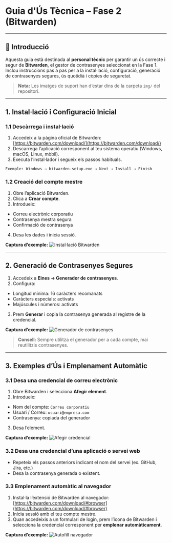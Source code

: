 # Guia d'Ús Tècnica – Fase 2 (Bitwarden)


---


## 📌 Introducció


Aquesta guia està destinada al **personal tècnic** per garantir un ús correcte i segur de **Bitwarden**, el gestor de contrasenyes seleccionat en la Fase 1.
Inclou instruccions pas a pas per a la instal·lació, configuració, generació de contrasenyes segures, ús quotidià i còpies de seguretat.


> **Nota:** Les imatges de suport han d’estar dins de la carpeta `img/` del repositori.


---


## 1. Instal·lació i Configuració Inicial


### 1.1 Descàrrega i instal·lació


1. Accedeix a la pàgina oficial de Bitwarden: [https://bitwarden.com/download/](https://bitwarden.com/download/)
2. Descarrega l’aplicació corresponent al teu sistema operatiu (Windows, macOS, Linux, mòbil).
3. Executa l’instal·lador i segueix els passos habituals.


```text
Exemple: Windows → bitwarden-setup.exe → Next → Install → Finish
```


### 1.2 Creació del compte mestre


1. Obre l’aplicació Bitwarden.
2. Clica a **Crear compte**.
3. Introdueix:
- Correu electrònic corporatiu
- Contrasenya mestra segura
- Confirmació de contrasenya
4. Desa les dades i inicia sessió.


**Captura d’exemple:**
![Instal·lació Bitwarden](img/bitwarden_instalacio.png)


---


## 2. Generació de Contrasenyes Segures


1. Accedeix a **Eines → Generador de contrasenyes**.
2. Configura:
- Longitud mínima: 16 caràcters recomanats
- Caràcters especials: activats
- Majúscules i números: activats
3. Prem **Generar** i copia la contrasenya generada al registre de la credencial.


**Captura d’exemple:**
![Generador de contrasenyes](img/bitwarden_generador.png)


> **Consell:** Sempre utilitza el generador per a cada compte, mai reutilitzis contrasenyes.


---


## 3. Exemples d’Ús i Emplenament Automàtic


### 3.1 Desa una credencial de correu electrònic


1. Obre Bitwarden i selecciona **Afegir element**.
2. Introdueix:
- Nom del compte: `Correu corporatiu`
- Usuari / Correu: `usuari@empresa.com`
- Contrasenya: copiada del generador
3. Desa l’element.


**Captura d’exemple:**
![Afegir credencial](img/bitwarden_afegir_credencial.png)


### 3.2 Desa una credencial d’una aplicació o servei web


- Repeteix els passos anteriors indicant el nom del servei (ex. GitHub, Jira, etc.)
- Desa la contrasenya generada o existent.


### 3.3 Emplenament automàtic al navegador


1. Instal·la l’extensió de Bitwarden al navegador: [https://bitwarden.com/download/#browser](https://bitwarden.com/download/#browser)
2. Inicia sessió amb el teu compte mestre.
3. Quan accedeixis a un formulari de login, prem l’icona de Bitwarden i selecciona la credencial corresponent per **emplenar automàticament**.


**Captura d’exemple:**
![Autofill navegador](img/bitwarden_autofill.png)
